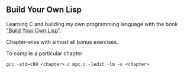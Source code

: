## Build Your Own Lisp
  Learning C and building my own programming language with the book
  ["Build Your Own Lisp"](http://www.buildyourownlisp.com).

Chapter-wise with almost all bonus exercises.

To compile a particular chapter 

`gcc -std=c99 <chapter>.c mpc.c -ledit -lm -o <chapter>`